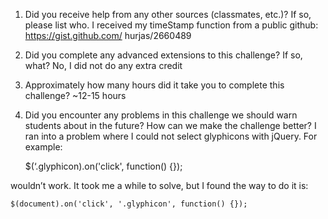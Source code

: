 1) Did you receive help from any other sources (classmates, etc.)? If so, please list who.
	I received my timeStamp function from a public github: https://gist.github.com/	hurjas/2660489

2) Did you complete any advanced extensions to this challenge? If so, what?
	No, I did not do any extra credit

3) Approximately how many hours did it take you to complete this challenge?
	~12-15 hours

4) Did you encounter any problems in this challenge we should warn students about in the future? How can we make the challenge better?
	I ran into a problem where I could not select glyphicons with jQuery. 
For example:

	$(‘.glyphicon).on('click', function() {});

wouldn’t work. It took me a while to solve, but I found the way to do it is:

	$(document).on('click', '.glyphicon', function() {});